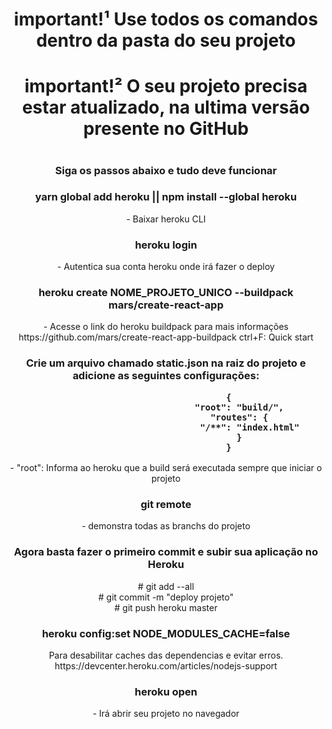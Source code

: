 <h1 align="center">important!¹ Use todos os comandos dentro da pasta do seu projeto</h1>

<h1 align="center">important!² O seu projeto precisa estar atualizado, na ultima versão presente no GitHub
<br/>
<h1 align="center">
  
 <h3 align="center">Siga os passos abaixo e tudo deve funcionar</h3>

<h3 align="center">yarn global add heroku || npm install --global heroku</h3>
<p align="center">- Baixar heroku CLI</p>

<h3 align="center">heroku login</h3>
<p align="center">- Autentica sua conta heroku onde irá fazer o deploy</p>

<h3 align="center">heroku create NOME_PROJETO_UNICO --buildpack mars/create-react-app</h3>
<p align="center">- Acesse o link do heroku buildpack para mais informações
<br/>
https://github.com/mars/create-react-app-buildpack ctrl+F: Quick start</p>

<h3 align="center">Crie um arquivo chamado static.json na raiz do projeto e adicione as seguintes configurações:

                            {
                                "root": "build/",
                                "routes": {
                                    "/**": "index.html"
                                }
                            }

</h3>

<p align="center">- "root": Informa ao heroku que a build será executada sempre que iniciar o projeto</p>

<h3 align="center">git remote</h3>
<p align="center">- demonstra todas as branchs do projeto</p>

<h3 align="center">Agora basta fazer o primeiro commit e subir sua aplicação no Heroku</h3>
<p align="center">
# git add --all
<br/>
# git commit -m "deploy projeto"
<br/>
# git push heroku master</p>

<h3 align="center">heroku config:set NODE_MODULES_CACHE=false</h3>
<p align="center">Para desabilitar caches das dependencias e evitar erros.
<br/>
https://devcenter.heroku.com/articles/nodejs-support</p>
    
<h3 align="center">heroku open</h3>
<p align="center">- Irá abrir seu projeto no navegador</p>
